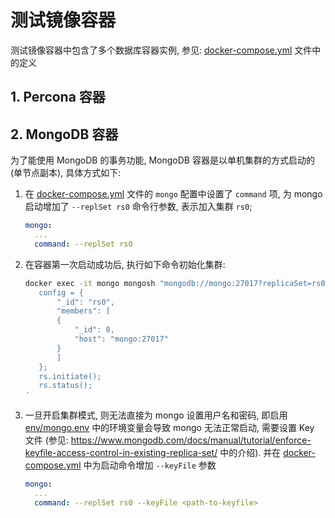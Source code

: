 # 测试镜像容器

测试镜像容器中包含了多个数据库容器实例, 参见: [docker-compose.yml](./docker-compose.yml) 文件中的定义

## 1. Percona 容器

## 2. MongoDB 容器

为了能使用 MongoDB 的事务功能, MongoDB 容器是以单机集群的方式启动的 (单节点副本), 具体方式如下:

1. 在 [docker-compose.yml](./docker-compose.yml) 文件的 `mongo` 配置中设置了 `command` 项, 为 mongo 启动增加了 `--replSet rs0` 命令行参数, 表示加入集群 `rs0`;

   ```yaml
   mongo:
     ...
     command: --replSet rs0
   ```

2. 在容器第一次启动成功后, 执行如下命令初始化集群:

   ```bash
   docker exec -it mongo mongosh "mongodb://mongo:27017?replicaSet=rs0&directConnection=true" --eval '
      config = {
          "_id": "rs0",
          "members": [
          {
              "_id": 0,
              "host": "mongo:27017"
          }
          ]
      };
      rs.initiate();
      rs.status();
   '
   ```

3. 一旦开启集群模式, 则无法直接为 mongo 设置用户名和密码, 即启用 [env/mongo.env](./env/mongo.env) 中的环境变量会导致 mongo 无法正常启动, 需要设置 Key 文件 (参见: <https://www.mongodb.com/docs/manual/tutorial/enforce-keyfile-access-control-in-existing-replica-set/> 中的介绍). 并在 [docker-compose.yml](./docker-compose.yml) 中为启动命令增加 `--keyFile` 参数

   ```yaml
   mongo:
     ...
     command: --replSet rs0 --keyFile <path-to-keyfile>
   ```
